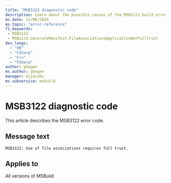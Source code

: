 ```yaml
---
title: "MSB3122 diagnostic code"
description: Learn about the possible causes of the MSB3122 build error, and get troubleshooting tips.
ms.date: 12/06/2024
ms.topic: "error-reference"
f1_keywords:
 - MSB3122
 - MSBuild.GenerateManifest.FileAssociationsApplicationNotFullTrust
dev_langs:
  - "VB"
  - "CSharp"
  - "C++"
  - "FSharp"
author: ghogen
ms.author: ghogen
manager: mijacobs
ms.subservice: msbuild
---
```


# MSB3122 diagnostic code

<!-- :::ErrorDefinitionDescription::: -->
<!-- :::editable-content name="introDescription"::: -->
This article describes the MSB3122 error code.
<!-- :::editable-content-end::: -->

## Message text

`MSB3122: Use of file associations requires full trust.`

<!-- :::editable-content name="postOutputDescription"::: -->
<!--
{StrBegin="MSB3122: "}
-->
<!-- :::editable-content-end::: -->
<!-- :::ErrorDefinitionDescription-end::: -->

## Applies to

All versions of MSBuild
